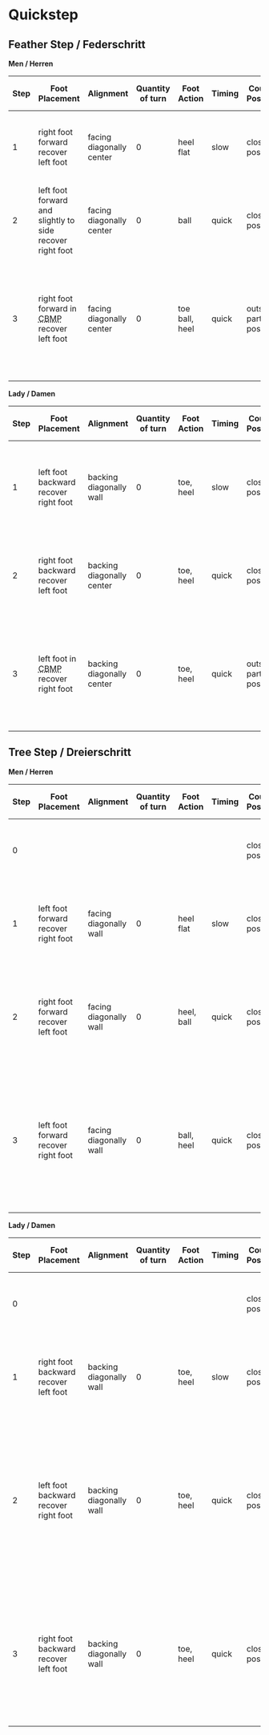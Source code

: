 # Quickstep

## Feather Step / Federschritt

**Men / Herren**

| Step | Foot Placement | Alignment | Quantity of turn | Foot Action | Timing | Couple Position | Rotation | Rise and Fall | Type of Sway | Extension |
|------|----------------|-----------|------------------|------------|---------|-----------------|----------|---------------|--------------|-----------|
| 1 | right foot forward<br/>recover left foot | facing diagonally center | 0 | heel flat | slow | closed position | slightly to right with shoulders<br/>to right with shoulders | lower position, start to rise at the end of step 1 | straight | none |
| 2 | left foot forward and slightly to side<br/>recover right foot | facing diagonally center | 0 | ball | quick | closed position | slightly to right with shoulders | continue to rise on step 2 | to right | none |
| 3 | right foot forward in <abbr title="contra body movement position">CBMP</abbr><br/>recover left foot | facing diagonally center | 0 | toe<br/>ball, heel | quick | outside partner position | slightly to left with shoulders at the end of step 3 | continue to rise on begin of step 3 (foot, leg, and body)<br/>lower at end of step 3 (foot) | to right | none |

**Lady / Damen**

| Step | Foot Placement | Alignment | Quantity of turn | Foot Action | Timing | Couple Position | Rotation | Rise and Fall | Type of Sway | Extension |
|------|----------------|-----------|------------------|------------|---------|-----------------|----------|---------------|--------------|-----------|
| 1 | left foot backward<br/>recover right foot | backing diagonally wall | 0 | toe, heel | slow | closed position | slightly to right with shoulders<br/>then dynamic to right with shoulders | lower on step 1 (leg)<br/>then start to rise at end of step 1 (leg) | straight | none |
| 2 | right foot backward<br/>recover left foot | backing diagonally center | 0 | toe, heel | quick | closed position | slightly toi right with shoulders | continue to rise on step 2 (leg)<br/>lower at end og step 2 (foot) | to left | gradually nack, head moves to position 1 | 
| 3 | left foot in <abbr title="contra body movement position">CBMP</abbr><br/>recover right foot | backing diagonally center | 0 | toe, heel | quick | outside partner position | slightly to left with shoulders at the end of step 3 | continue to rise on begin of step 3 (leg and body)<br/>lower at end of step 3 (foot) | to left | continue gradually back, head ends in position 1 |

## Tree Step / Dreierschritt

**Men / Herren**

| Step | Foot Placement | Alignment | Quantity of turn | Foot Action | Timing | Couple Position | Rotation | Rise and Fall | Type of Sway | Extension |
|------|----------------|-----------|------------------|------------|---------|-----------------|----------|---------------|--------------|-----------|
| 0 | | | | | | closed position | slightly to left with shoulders | lower at the end of step (foot) | straight | none |
| 1 | left foot forward<br/>recover right foot | facing diagonally wall | 0 | heel flat | slow | closed position | slightly to left with shoulders<br/>then dynamic to left with shoulders | leg lower on step 1 | slightly to left | none |
| 2 | right foot forward<br/>recover left foot | facing diagonally wall | 0 | heel, ball | quick | closed position | none | start to rise at end of step 2 (leg and foot) | to left | none |
| 3 | left foot forward<br/>recover right foot | facing diagonally wall | 0 | ball, heel | quick | closed position | none | up on step 3 (foot, leg, and body)<br/>lower at end of step 3 (foot) | to left | none |

**Lady / Damen**

| Step | Foot Placement | Alignment | Quantity of turn | Foot Action | Timing | Couple Position | Rotation | Rise and Fall | Type of Sway | Extension |
|------|----------------|-----------|------------------|------------|---------|-----------------|----------|---------------|--------------|-----------|
| 0 | | | | | | closed position | slightly to left with shoulders | lower at end of step 0 | none | none |
| 1 | right foot backward<br/>recover left foot | backing diagonally wall | 0 | toe, heel | slow | closed position | slightly to left with shoulders<br/>then dynamic to left with shoulders | lower at step 1 (leg) | slightly to right | none |
| 2 | left foot backward <br/>recover right foot | backing diagonally wall | 0 | toe, heel | quick | closed position | 0 | start to rise at end og step 2 (leg)<br/>lower at end of step 2 (foot) | to right | gradually back, head moves to position 1 | 
| 3 | right foot backward<br/>recover left foot | backing diagonally wall | 0 | toe, heel | quick | closed position | | up on step 3 (foot, leg, and body)<br/>lower at end of step 3 (foot) | to right | continue gradually back, head ends in position 1 | 
